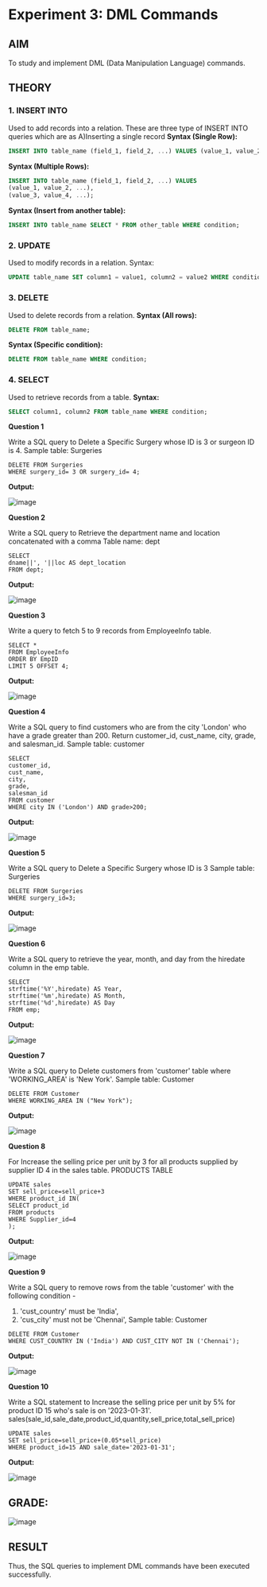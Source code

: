 # Experiment 3: DML Commands

## AIM
To study and implement DML (Data Manipulation Language) commands.

## THEORY

### 1. INSERT INTO
Used to add records into a relation.
These are three type of INSERT INTO queries which are as
A)Inserting a single record
**Syntax (Single Row):**
```sql
INSERT INTO table_name (field_1, field_2, ...) VALUES (value_1, value_2, ...);
```
**Syntax (Multiple Rows):**
```sql
INSERT INTO table_name (field_1, field_2, ...) VALUES
(value_1, value_2, ...),
(value_3, value_4, ...);
```
**Syntax (Insert from another table):**
```sql
INSERT INTO table_name SELECT * FROM other_table WHERE condition;
```
### 2. UPDATE
Used to modify records in a relation.
Syntax:
```sql
UPDATE table_name SET column1 = value1, column2 = value2 WHERE condition;
```
### 3. DELETE
Used to delete records from a relation.
**Syntax (All rows):**
```sql
DELETE FROM table_name;
```
**Syntax (Specific condition):**
```sql
DELETE FROM table_name WHERE condition;
```
### 4. SELECT
Used to retrieve records from a table.
**Syntax:**
```sql
SELECT column1, column2 FROM table_name WHERE condition;
```
**Question 1**

Write a SQL query to Delete a Specific Surgery whose ID is 3 or surgeon ID is 4.
Sample table: Surgeries

```
DELETE FROM Surgeries
WHERE surgery_id= 3 OR surgery_id= 4;
```

**Output:**

![image](https://github.com/user-attachments/assets/2a4e19c2-b169-4a4c-96e2-df8f9da70872)

**Question 2**

Write a SQL query to Retrieve the department name and location concatenated with a comma
Table name: dept

```
SELECT
dname||', '||loc AS dept_location
FROM dept;
```

**Output:**

![image](https://github.com/user-attachments/assets/016ba235-b127-42dc-87a5-89a0fc320061)

**Question 3**

Write a query to fetch 5 to 9 records from EmployeeInfo table.

```
SELECT *
FROM EmployeeInfo
ORDER BY EmpID
LIMIT 5 OFFSET 4;
```

**Output:**

![image](https://github.com/user-attachments/assets/d919d33c-df40-41e6-9532-7578cbbc6e8a)

**Question 4**

Write a SQL query to find customers who are from the city 'London' who have a grade greater than 200. Return customer_id, cust_name, city, grade, and salesman_id.
Sample table: customer

```
SELECT 
customer_id,
cust_name,
city,
grade,
salesman_id
FROM customer
WHERE city IN ('London') AND grade>200;
```

**Output:**

![image](https://github.com/user-attachments/assets/616c059e-bb9c-487d-890c-74b655fd4455)

**Question 5**

Write a SQL query to Delete a Specific Surgery whose ID is 3
Sample table: Surgeries

```
DELETE FROM Surgeries
WHERE surgery_id=3;
```

**Output:**

![image](https://github.com/user-attachments/assets/6b481314-d3bf-4f9a-8e2c-de2f5426b749)

**Question 6**

Write a SQL query to retrieve the year, month, and day from the hiredate column in the emp table.

```
SELECT
strftime('%Y',hiredate) AS Year,
strftime('%m',hiredate) AS Month,
strftime('%d',hiredate) AS Day
FROM emp;
```

**Output:**

![image](https://github.com/user-attachments/assets/c60e1f60-ef4f-45e3-8648-4c50d5ff56d5)

**Question 7**

Write a SQL query to Delete customers from 'customer' table where 'WORKING_AREA' is 'New York'.
Sample table: Customer

```
DELETE FROM Customer
WHERE WORKING_AREA IN ("New York");
```

**Output:**

![image](https://github.com/user-attachments/assets/8ac1f3d2-527c-4068-aea5-e4692defb3a3)

**Question 8**

For  Increase the selling price per unit by 3 for all products supplied by supplier ID 4 in the sales table.
PRODUCTS TABLE

```
UPDATE sales
SET sell_price=sell_price+3
WHERE product_id IN(
SELECT product_id
FROM products
WHERE Supplier_id=4
);
```

**Output:**

![image](https://github.com/user-attachments/assets/804ef491-1b1c-4414-a69d-691da049ff60)

**Question 9**

Write a SQL query to remove rows from the table 'customer' with the following condition -
1. 'cust_country' must be 'India',
2. 'cus_city' must not be 'Chennai',
Sample table: Customer

```
DELETE FROM Customer
WHERE CUST_COUNTRY IN ('India') AND CUST_CITY NOT IN ('Chennai');
```

**Output:**

![image](https://github.com/user-attachments/assets/70ac8a87-63b4-4419-a9ad-ffc7c5d8294e)

**Question 10**

Write a SQL statement to Increase the selling price per unit by 5% for product ID 15 who's sale is on '2023-01-31'.
sales(sale_id,sale_date,product_id,quantity,sell_price,total_sell_price)

```
UPDATE sales
SET sell_price=sell_price+(0.05*sell_price)
WHERE product_id=15 AND sale_date='2023-01-31';
```

**Output:**

![image](https://github.com/user-attachments/assets/99747ab5-2279-4834-8aab-10336e58a610)


## GRADE:

![image](https://github.com/user-attachments/assets/4c8b104a-216c-49bd-a165-7e8cf64ae2e3)

## RESULT
Thus, the SQL queries to implement DML commands have been executed successfully.

